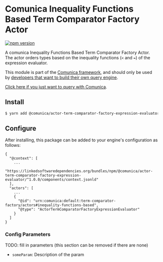 # Comunica Inequality Functions Based Term Comparator Factory Actor

[![npm version](https://badge.fury.io/js/%40comunica%2Factor-term-comparator-factory-expression-evaluator.svg)](https://www.npmjs.com/package/@comunica/actor-term-comparator-factory-expression-evaluator)

A comunica Inequality Functions Based Term Comparator Factory Actor.
The actor orders types based on the inequality functions (`<` and `=`) of the expression evaluator.

This module is part of the [Comunica framework](https://github.com/comunica/comunica),
and should only be used by [developers that want to build their own query engine](https://comunica.dev/docs/modify/).

[Click here if you just want to query with Comunica](https://comunica.dev/docs/query/).

## Install

```bash
$ yarn add @comunica/actor-term-comparator-factory-expression-evaluator
```

## Configure

After installing, this package can be added to your engine's configuration as follows:
```text
{
  "@context": [
    ...
    "https://linkedsoftwaredependencies.org/bundles/npm/@comunica/actor-term-comparator-factory-expression-evaluator/^1.0.0/components/context.jsonld"
  ],
  "actors": [
    ...
    {
      "@id": "urn:comunica:default:term-comparator-factory/actors#inequality-functions-based",
      "@type": "ActorTermComparatorFactoryExpressionEvaluator"
    }
  ]
}
```

### Config Parameters

TODO: fill in parameters (this section can be removed if there are none)

* `someParam`: Description of the param
